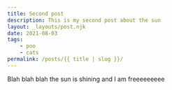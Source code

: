 ```yaml
---
title: Second post
description: This is my second post about the sun
layout: _layouts/post.njk
date: 2021-08-03
tags: 
    - poo
    - cats
permalink: /posts/{{ title | slug }}/
---
```

Blah blah blah the sun is shining and I am freeeeeeeee